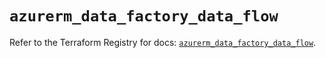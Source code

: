 # `azurerm_data_factory_data_flow`

Refer to the Terraform Registry for docs: [`azurerm_data_factory_data_flow`](https://registry.terraform.io/providers/hashicorp/azurerm/4.30.0/docs/resources/data_factory_data_flow).
